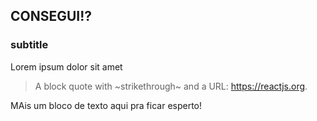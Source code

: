 ## CONSEGUI!?

### subtitle

Lorem ipsum dolor sit amet

> A block quote with ~strikethrough~ and a URL: https://reactjs.org.

MAis um bloco de texto aqui pra ficar esperto!
